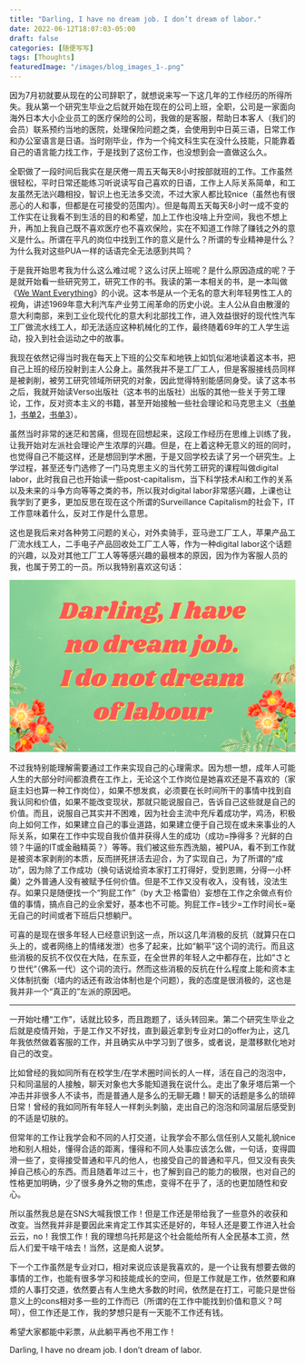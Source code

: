 ```yaml
---
title: "Darling, I have no dream job. I don’t dream of labor."
date: 2022-06-12T18:07:03-05:00
draft: false
categories: [随便写写]
tags: [Thoughts]
featuredImage: "/images/blog_images_1-.png"
---
```


因为7月初就要从现在的公司辞职了，就想说来写一下这几年的工作经历的所得所失。我从第一个研究生毕业之后就开始在现在的公司上班，全职，公司是一家面向海外日本大小企业员工的医疗保险的公司，我做的是客服，帮助日本客人（我们的会员）联系预约当地的医院，处理保险问题之类，会使用到中日英三语，日常工作和办公室语言是日语。当时刚毕业，作为一个纯文科生实在没什么技能，只能靠着自己的语言能力找工作，于是找到了这份工作，也没想到会一直做这么久。
<!--more-->
全职做了一段时间后我实在是厌倦一周五天每天8小时按部就班的工作。工作虽然很轻松，平时日常还能练习听说读写自己喜欢的日语，工作上人际关系简单，和工友虽然无法兴趣相投，智识上也无法多交流，不过大家人都比较nice（虽然也有很恶心的人和事，但都是在可接受的范围内）。但是每周五天每天8小时一成不变的工作实在让我看不到生活的目的和希望，加上工作也没啥上升空间，我也不想上升，再加上我自己既不喜欢医疗也不喜欢保险，实在不知道工作除了赚钱之外的意义是什么。所谓在平凡的岗位中找到工作的意义是什么？所谓的专业精神是什么？为什么我对这些PUA一样的话语完全无法感到共鸣？

于是我开始思考我为什么这么难过呢？这么讨厌上班呢？是什么原因造成的呢？于是就开始看一些研究劳工，研究工作的书。我读的第一本相关的书，是一本叫做《[We Want Everything](https://www.versobooks.com/books/2351-we-want-everything)》的小说。这本书是从一个无名的意大利年轻男性工人的视角，讲述1969年意大利汽车产业劳工闹革命的历史小说。主人公从自由散漫的意大利南部，来到工业化现代化的意大利北部找工作，进入效益很好的现代性汽车工厂做流水线工人，却无法适应这种机械化的工作，最终随着69年的工人学生运动，投入到社会运动之中的故事。

我现在依然记得当时我在每天上下班的公交车和地铁上如饥似渴地读着这本书，把自己上班的经历投射到主人公身上。虽然我并不是工厂工人，但是客服接线员同样是被剥削，被劳工研究领域所研究的对象，因此觉得特别能感同身受。读了这本书之后，我就开始读Verso出版社（这本书的出版社）出版的其他一些关于劳工理论，工作，反对资本主义的书籍，甚至开始接触一些社会理论和马克思主义（[书单1](https://www.versobooks.com/lists/5104-i-do-not-dream-of-labour-a-reading-list)，[书单2](https://www.versobooks.com/lists/5075-imagining-radical-futures)，[书单3](https://www.versobooks.com/lists/5142-why-does-the-left-talk-so-much-about-work-verso-student-reading-on-labor-and-marxism)）。

虽然当时非常的迷茫和苦痛，但现在回想起来，这段工作经历在思维上训练了我，让我开始对左派社会理论产生浓厚的兴趣。但是，在上着这种无意义的班的同时，也觉得自己不能这样，还是想回到学术圈，于是又回学校去读了另一个研究生。上学过程，甚至还专门选修了一门马克思主义的当代劳工研究的课程叫做digital labor，此时我自己也开始读一些post-capitalism，当下科学技术AI和工作的关系以及未来的斗争方向等等之类的书，所以我对digital labor非常感兴趣，上课也让我学到了更多，更加反思在现在这个所谓的Surveillance Capitalism的社会下，IT工作意味着什么，反对工作是什么意思。

这也是我后来对各种劳工问题的关心，对外卖骑手，亚马逊工厂工人，苹果产品工厂流水线工人，二手电子产品回收处工厂工人等，作为一种digital labor这个话题的兴趣，以及对其他工厂工人等等感兴趣的最根本的原因，因为作为客服人员的我，也属于劳工的一员。所以我特别喜欢这句话：

![blog_images_1-.png](/images/blog_images_1-.png)

不过我特别能理解需要通过工作来实现自己的心理需求。因为想一想，成年人可能人生的大部分时间都浪费在工作上，无论这个工作岗位是她喜欢还是不喜欢的（家庭主妇也算一种工作岗位），如果不想发疯，必须要在长时间所干的事情中找到自我认同和价值，如果不能改变现状，那就只能说服自己，告诉自己这些就是自己的价值。而且，说服自己其实并不困难，因为社会主流中充斥着成功学，鸡汤，积极向上如何工作，如果建立自己的事业道路，如果建立便于自己现在或未来事业的人际关系，如果在工作中实现自我价值并获得人生的成功（成功=挣得多？光鲜的白领？牛逼的IT或金融精英？）等等。我们被这些东西洗脑，被PUA，看不到工作就是被资本家剥削的本质，反而拼死拼活去迎合，为了实现自己，为了所谓的“成功”，因为除了工作成功（换句话说给资本家打工打得好，受到恩赐，分得一小杯羹）之外普通人没有被赋予任何价值。但是不工作又没有收入，没有钱，没法生存。如果只是随便找一个“狗屁工作”（by 大卫·格雷伯）妄想在工作之余做点有价值的事情，搞点自己的业余爱好，基本也不可能。狗屁工作=钱少=工作时间长=毫无自己的时间或者下班后只想躺尸。

可喜的是现在很多年轻人已经意识到这一点，所以这几年消极的反抗（就算只在口头上的，或者网络上的情绪发泄）也多了起来，比如“躺平”这个词的流行。而且这些消极的反抗不仅仅在大陆，在东亚，在全世界的年轻人之中都存在，比如“さとり世代“（佛系一代）这个词的流行。然而这些消极的反抗在什么程度上能和资本主义体制抗衡（墙内的话还有政治体制也是个问题），我的态度是很消极的，这也是我并非一个“真正的”左派的原因吧。

---

一开始吐槽“工作”，话就比较多，而且跑题了，话头转回来。第二个研究生毕业之后就是疫情开始，于是工作又不好找，直到最近拿到专业对口的offer为止，这几年我依然做着客服的工作，并且确实从中学习到了很多，或者说，是潜移默化地对自己的改变。

比如曾经的我如同所有在校学生/在学术圈时间长的人一样，活在自己的泡泡中，只和同温层的人接触，聊天对象也大多能知道我在说什么。走出了象牙塔后第一个冲击并非很多人不读书，而是普通人是多么的无聊无趣！聊天的话题是多么的琐碎日常！曾经的我如同所有年轻人一样刺头刺脑，走出自己的泡泡和同温层后感受到的不适是切肤的。

但常年的工作让我学会和不同的人打交道，让我学会不那么信任别人又能礼貌nice地和别人相处，懂得合适的距离，懂得和不同人处事应该怎么做，一句话，变得圆滑一些了，变得接受普通和平凡的他人，也接受自己的普通和平凡，但又没有丧失掉自己核心的东西。而且随着年过三十，也了解到自己的能力的极限，也对自己的性格更加明确，少了很多身外之物的焦虑，变得不在乎了，活的也更加随性和安心。

所以虽然我总是在SNS大喊我恨工作！但是工作还是带给我了一些意外的收获和改变。当然我并非是要因此来肯定工作其实还是好的，年轻人还是要工作进入社会云云，no！我恨工作！我的理想乌托邦是这个社会能给所有人全民基本工资，然后人们爱干啥干啥去！当然，这是痴人说梦。

下一个工作虽然是专业对口，相对来说应该是我喜欢的，是一个让我有想要去做的事情的工作，也能有很多学习和技能成长的空间，但是工作就是工作，依然要和麻烦的人事打交道，依然要占有人生绝大多数的时间，依然是在打工，可能只是世俗意义上的cons相对多一些的工作而已（所谓的在工作中能找到价值和意义？呵呵），但工作还是工作，我的梦想只是有一天能不工作还有钱。

希望大家都能中彩票，从此躺平再也不用工作！

Darling, I have no dream job. I don’t dream of labor.